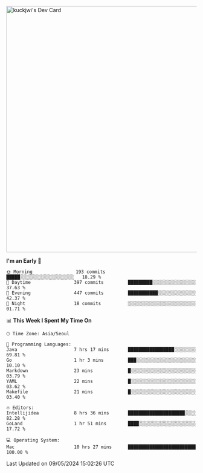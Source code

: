 <a href="https://app.daily.dev/kuckhwancho"><img src="https://api.daily.dev/devcards/v2/efef39c8028947428b3c0b486b9cd9b6.png?r=iz2&type=wide" width="652" alt="kuckjwi's Dev Card"/></a>

<!--START_SECTION:waka-->
**I'm an Early 🐤** 

```text
🌞 Morning                193 commits         █████░░░░░░░░░░░░░░░░░░░░   18.29 % 
🌆 Daytime                397 commits         █████████░░░░░░░░░░░░░░░░   37.63 % 
🌃 Evening                447 commits         ███████████░░░░░░░░░░░░░░   42.37 % 
🌙 Night                  18 commits          ░░░░░░░░░░░░░░░░░░░░░░░░░   01.71 % 
```


📊 **This Week I Spent My Time On** 

```text
🕑︎ Time Zone: Asia/Seoul

💬 Programming Languages: 
Java                     7 hrs 17 mins       █████████████████░░░░░░░░   69.81 % 
Go                       1 hr 3 mins         ███░░░░░░░░░░░░░░░░░░░░░░   10.10 % 
Markdown                 23 mins             █░░░░░░░░░░░░░░░░░░░░░░░░   03.79 % 
YAML                     22 mins             █░░░░░░░░░░░░░░░░░░░░░░░░   03.62 % 
Makefile                 21 mins             █░░░░░░░░░░░░░░░░░░░░░░░░   03.40 % 

🔥 Editors: 
Intellijidea             8 hrs 36 mins       █████████████████████░░░░   82.28 % 
GoLand                   1 hr 51 mins        ████░░░░░░░░░░░░░░░░░░░░░   17.72 % 

💻 Operating System: 
Mac                      10 hrs 27 mins      █████████████████████████   100.00 % 
```


 Last Updated on 09/05/2024 15:02:26 UTC
<!--END_SECTION:waka-->
